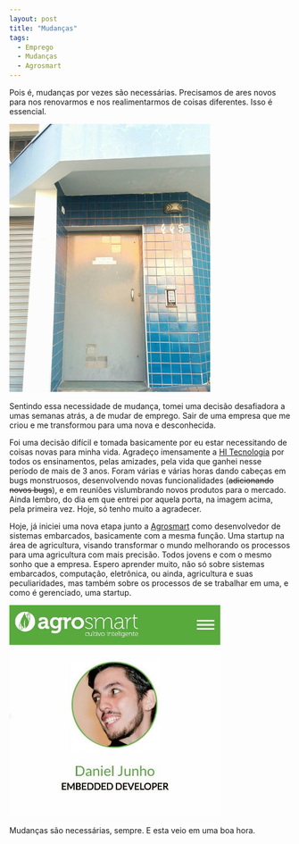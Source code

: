 ```yaml
---
layout: post
title: "Mudanças"
tags: 
  - Emprego
  - Mudanças
  - Agrosmart
---
```


Pois é, mudanças por vezes são necessárias. Precisamos de ares novos para nos renovarmos e nos realimentarmos de coisas diferentes. Isso é essencial.

![placeholder](https://raw.githubusercontent.com/djunho/djunho.github.io/master/Imagens/2016-10-12-Mudancas/PortaHiTecnologia.jpg "A porta onde tudo começou")

<!-- more -->

Sentindo essa necessidade de mudança, tomei uma decisão desafiadora a umas semanas atrás, a de mudar de emprego. Sair de uma empresa que me criou e me transformou para uma nova e desconhecida.

Foi uma decisão difícil e tomada basicamente por eu estar necessitando de coisas novas para minha vida. Agradeço imensamente a [HI Tecnologia](www.hitecnologia.com.br) por todos os ensinamentos, pelas amizades, pela vida que ganhei nesse período de mais de 3 anos. Foram várias e várias horas dando cabeças em bugs monstruosos, desenvolvendo novas funcionalidades (<s>adicionando novos bugs</s>), e em reuniões vislumbrando novos produtos para o mercado. Ainda lembro, do dia em que entrei por aquela porta, na imagem acima, pela primeira vez. Hoje, só tenho muito a agradecer.

Hoje, já iniciei uma nova etapa junto a [Agrosmart](www.agrosmart.com.br) como desenvolvedor de sistemas embarcados, basicamente com a mesma função. Uma startup na área de agricultura, visando transformar o mundo melhorando os processos para uma agricultura com mais precisão. Todos jovens e com o mesmo sonho que a empresa. Espero aprender muito, não só sobre sistemas embarcados, computação, eletrônica, ou ainda, agricultura e suas peculiaridades, mas também sobre os processos de se trabalhar em uma, e como é gerenciado, uma startup.

![placeholder](https://raw.githubusercontent.com/djunho/djunho.github.io/master/Imagens/2016-10-12-Mudancas/FotoNoSiteAgrosmart.jpg "Minha foto no site de colaboradores da empresa")

Mudanças são necessárias, sempre. E esta veio em uma boa hora.
